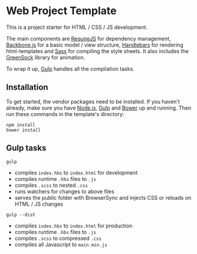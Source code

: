# Web Project Template
This is a project starter for HTML / CSS / JS development.

The main components are [RequireJS](http://requirejs.org/) for dependency management,
[Backbone.js](http://backbonejs.org/) for a basic model / view structure, [Handlebars](http://handlebarsjs.com/)
for rendering html-templates and [Sass](http://sass-lang.com/) for compiling the style sheets.
It also includes the [GreenSock](http://greensock.com/) library for animation.

To wrap it up, [Gulp](http://gulpjs.com/) handles all the compilation tasks.

## Installation
To get started, the vendor packages need to be installed. If you haven't already, make sure you have
[Node.js](http://nodejs.org/), [Gulp](http://gulpjs.com/) and [Bower](http://bower.io/) up and running.
Then run these commands in the template's directory:
```
npm install
bower install
```

## Gulp tasks
```
gulp
```
- compiles `index.hbs` to `index.html` for development
- compiles runtime `.hbs` files to `.js`
- compiles `.scss` to nested `.css`
- runs watchers for changes to above files
- serves the public folder with BrowserSync and injects CSS or reloads on HTML / JS changes

```
gulp --dist
```
- compiles `index.hbs` to `index.html` for production
- compiles runtime `.hbs` files to `.js`
- compiles `.scss` to compressed `.css`
- compiles all Javascript to `main.min.js`

